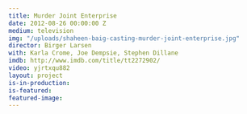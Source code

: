 ```yaml
---
title: Murder Joint Enterprise
date: 2012-08-26 00:00:00 Z
medium: television
img: "/uploads/shaheen-baig-casting-murder-joint-enterprise.jpg"
director: Birger Larsen
with: Karla Crome, Joe Dempsie, Stephen Dillane
imdb: http://www.imdb.com/title/tt2272902/
video: yjrtxqu882
layout: project
is-in-production:
is-featured:
featured-image: 
---
```


